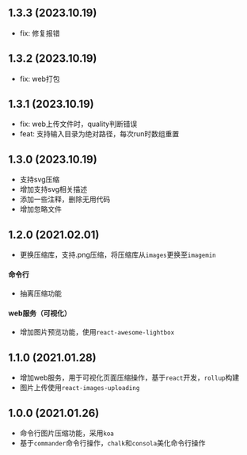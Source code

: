 ## 1.3.3 (2023.10.19)

- fix: 修复报错

## 1.3.2 (2023.10.19)

- fix: web打包

## 1.3.1 (2023.10.19)

- fix: web上传文件时，quality判断错误
- feat: 支持输入目录为绝对路径，每次run时数组重置

## 1.3.0 (2023.10.19)

- 支持svg压缩
- 增加支持svg相关描述
- 添加一些注释，删除无用代码
- 增加忽略文件

## 1.2.0 (2021.02.01)

- 更换压缩库，支持.png压缩，将压缩库从`images`更换至`imagemin`

#### 命令行

- 抽离压缩功能

#### web服务（可视化）

- 增加图片预览功能，使用`react-awesome-lightbox`

## 1.1.0 (2021.01.28)

- 增加web服务，用于可视化页面压缩操作，基于`react`开发，`rollup`构建
- 图片上传使用`react-images-uploading`

## 1.0.0 (2021.01.26)

- 命令行图片压缩功能，采用`koa`
- 基于`commander`命令行操作，`chalk`和`consola`美化命令行操作
